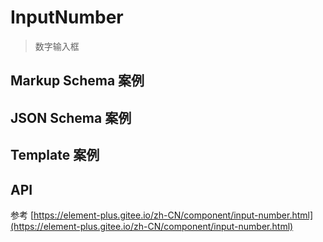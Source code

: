 # InputNumber

> 数字输入框

## Markup Schema 案例

<dumi-previewer demoPath="guide/input-number/markup-schema" />

## JSON Schema 案例

<dumi-previewer demoPath="guide/input-number/json-schema" />

## Template 案例

<dumi-previewer demoPath="guide/input-number/template" />

## API

参考 [https://element-plus.gitee.io/zh-CN/component/input-number.html](https://element-plus.gitee.io/zh-CN/component/input-number.html)
